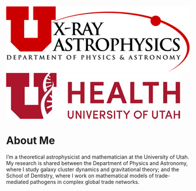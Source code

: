 ![sdfadf](grouplogo.png)
![sdfadf](Uhealth.jpg)
# About Me

I’m a theoretical astrophysicist and mathematician at the University of Utah. My research is shared between the Department of Physics and Astronomy, where I study galaxy cluster dynamics and gravitational theory; and the School of Dentistry, where I work on mathematical models of trade-mediated pathogens in complex global trade networks.

